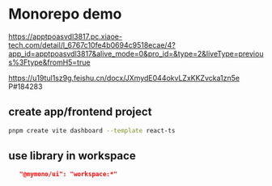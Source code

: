 # Monorepo demo

https://apptpoasvdl3817.pc.xiaoe-tech.com/detail/l_6767c10fe4b0694c9518ecae/4?app_id=apptpoasvdl3817&alive_mode=0&pro_id=&type=2&liveType=previous%3Ftype&fromH5=true

https://u19tul1sz9g.feishu.cn/docx/JXmydE044okvLZxKKZvcka1zn5e 
P#184283

## create app/frontend project

```sh
pnpm create vite dashboard --template react-ts
```

## use library in workspace

```json
   "@mymono/ui": "workspace:*"
```